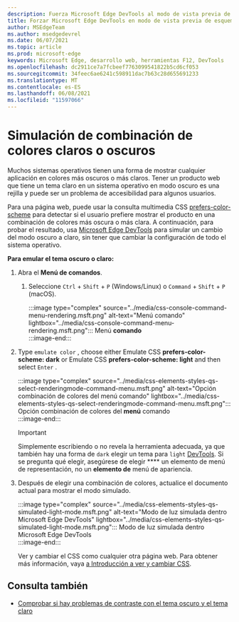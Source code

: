 ```yaml
---
description: Fuerza Microsoft Edge DevTools al modo de vista previa de esquema de color.
title: Forzar Microsoft Edge DevTools en modo de vista previa de esquema de color (CSS prefiere combinación de colores)
author: MSEdgeTeam
ms.author: msedgedevrel
ms.date: 06/07/2021
ms.topic: article
ms.prod: microsoft-edge
keywords: Microsoft Edge, desarrollo web, herramientas F12, DevTools
ms.openlocfilehash: dc2911ce7a7fcbeef7763099541822b5cd6cf053
ms.sourcegitcommit: 34feec6ae6241c598911dac7b63c28d655691233
ms.translationtype: MT
ms.contentlocale: es-ES
ms.lasthandoff: 06/08/2021
ms.locfileid: "11597066"
---
```

# <a name="dark-or-light-color-scheme-simulation"></a>Simulación de combinación de colores claros o oscuros  

Muchos sistemas operativos tienen una forma de mostrar cualquier aplicación en colores más oscuros o más claros.  Tener un producto web que tiene un tema claro en un sistema operativo en modo oscuro es una rejilla y puede ser un problema de accesibilidad para algunos usuarios.  

Para una página web, puede usar la consulta multimedia CSS [prefers-color-scheme][MDNPrefersColorScheme] para detectar si el usuario prefiere mostrar el producto en una combinación de colores más oscura o más clara.  A continuación, para probar el resultado, usa [Microsoft Edge DevTools][DevtoolsIndex] para simular un cambio del modo oscuro a claro, sin tener que cambiar la configuración de todo el sistema operativo.  

**Para emular el tema oscuro o claro:**

1.  Abra el **Menú de comandos**.  
    1.  Seleccione `Ctrl` + `Shift` + `P` \(Windows/Linux\) o `Command` + `Shift` + `P` \(macOS\).  
        
        :::image type="complex" source="../media/css-console-command-menu-rendering.msft.png" alt-text="Menú comando" lightbox="../media/css-console-command-menu-rendering.msft.png":::
           Menú **comando**  
        :::image-end:::  
        
1.  Type `emulate color` , choose either Emulate CSS **prefers-color-scheme: dark** or Emulate CSS **prefers-color-scheme: light** and then select `Enter` .  
    
    :::image type="complex" source="../media/css-elements-styles-qs-select-renderingmode-command-menu.msft.png" alt-text="Opción combinación de colores del menú comando" lightbox="../media/css-elements-styles-qs-select-renderingmode-command-menu.msft.png":::
       Opción combinación de colores del **menú** comando  
    :::image-end:::  
    
    > [!IMPORTANT]
    > Simplemente escribiendo o no revela la herramienta adecuada, ya que también hay una forma de `dark` elegir un tema para `light` [DevTools][DevtoolsCustomizeDarkTheme].  Si se pregunta qué elegir, asegúrese de elegir **** un elemento de menú de representación, no un **elemento de** menú de apariencia.  

1.  Después de elegir una combinación de colores, actualice el documento actual para mostrar el modo simulado.  
    
    :::image type="complex" source="../media/css-elements-styles-qs-simulated-light-mode.msft.png" alt-text="Modo de luz simulada dentro Microsoft Edge DevTools" lightbox="../media/css-elements-styles-qs-simulated-light-mode.msft.png":::
       Modo de luz simulada dentro Microsoft Edge DevTools  
    :::image-end:::  
    
    Ver y cambiar el CSS como cualquier otra página web.  Para obtener más información, vaya [a Introducción a ver y cambiar CSS][DevtoolsCssIndex].  


## <a name="see-also"></a>Consulta también

* [Comprobar si hay problemas de contraste con el tema oscuro y el tema claro](test-dark-mode.md)


<!-- links -->  
[DevtoolsIndex]: ../index.md "Microsoft Edge (Chromium) Developer Tools | Microsoft Docs"  
[DevtoolsCustomizeDarkTheme]: ../customize/dark-theme.md "Habilitar tema oscuro en Microsoft Edge DevTools | Microsoft Docs"
[DevtoolsCssIndex]: ../css/index.md "Introducción a la visualización y cambio de css | Microsoft Docs"  
<!-- external links -->
[MDNPrefersColorScheme]: https://developer.mozilla.org/docs/Web/CSS/@media/prefers-color-scheme "prefers-color-scheme | MDN"  
